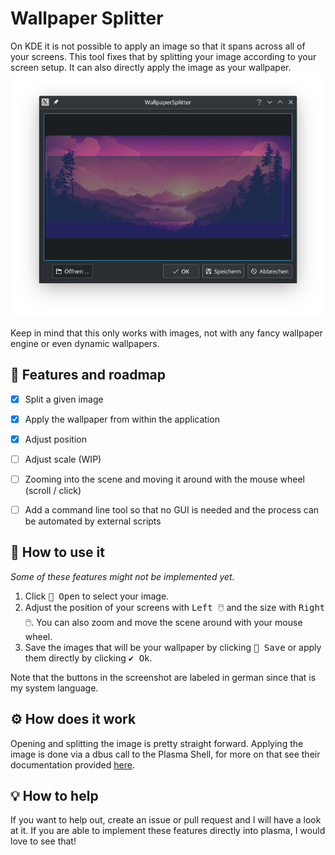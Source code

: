 # Wallpaper Splitter

On KDE it is not possible to apply an image so that it spans across all of your screens.
This tool fixes that by splitting your image according to your screen setup.
It can also directly apply the image as your wallpaper.
![img.png](docs/img.png)

Keep in mind that this only works with images, not with any fancy wallpaper engine or even dynamic wallpapers.


## 🚀 Features and roadmap

- [x] Split a given image
- [x] Apply the wallpaper from within the application
- [x] Adjust position
- [ ] Adjust scale (WIP)
- [ ] Zooming into the scene and moving it around with the mouse wheel (scroll / click)
- [ ] Add a command line tool so that no GUI is needed and the process can be automated by external scripts


## 💭 How to use it

_Some of these features might not be implemented yet._

1. Click <kbd>📂 Open</kbd> to select your image.
2. Adjust the position of your screens with <kbd>Left 🖱️</kbd> and the size with <kbd>Right 🖱️</kbd>.
   You can also zoom and move the scene around with your mouse wheel.
3. Save the images that will be your wallpaper by clicking <kbd>💾 Save</kbd> or
   apply them directly by clicking <kbd>✔️ Ok</kbd>.

Note that the buttons in the screenshot are labeled in german since that is my system language.


## ⚙️ How does it work

Opening and splitting the image is pretty straight forward.
Applying the image is done via a dbus call to the Plasma Shell,
for more on that see their documentation provided [here](https://develop.kde.org/docs/plasma/scripting/api/).


## 💡 How to help

If you want to help out, create an issue or pull request and I will have a look at it.
If you are able to implement these features directly into plasma, I would love to see that!
